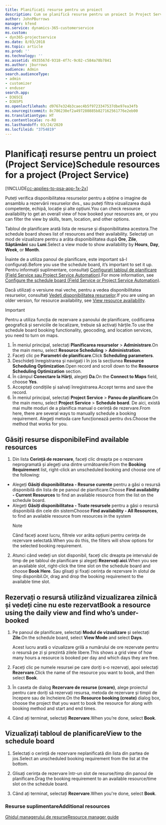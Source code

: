 ```yaml
---
title: Planificați resurse pentru un proiect
description: Cum se planifică resurse pentru un proiect în Project Service
author: JohnPBurrows
manager: kfend
ms.service: dynamics-365-customerservice
ms.custom:
- dyn365-projectservice
ms.date: 8/03/2018
ms.topic: article
ms.prod: ''
ms.technology: ''
ms.assetid: 4935567d-9318-4f7c-9c02-c584a78b7841
ms.author: jburrows
audience: Admin
search.audienceType:
- admin
- customizer
- enduser
search.app:
- D365CE
- D365PS
ms.openlocfilehash: d9767e324b3caec4b5f9723347537dbe97ea34fb
ms.sourcegitcommit: 8c786230ef2a497280885b827162561776e2eb00
ms.translationtype: HT
ms.contentlocale: ro-RO
ms.lasthandoff: 03/24/2020
ms.locfileid: "3754819"
---
```

# <a name="schedule-resources-for-a-project-project-service"></a><span data-ttu-id="790ff-103">Planificați resurse pentru un proiect (Project Service)</span><span class="sxs-lookup"><span data-stu-id="790ff-103">Schedule resources for a project (Project Service)</span></span>

[!INCLUDE[cc-applies-to-psa-app-1x-2x](../includes/cc-applies-to-psa-app-1x-2x.md)]

<span data-ttu-id="790ff-104">Puteți verifica disponibilitatea resurselor pentru a obține o imagine de ansamblu a rezervării resurselor dvs., sau puteți filtra vizualizarea după competențe, echipă, locație și alte opțiuni.</span><span class="sxs-lookup"><span data-stu-id="790ff-104">You can check resource availability to get an overall view of how booked your resources are, or you can filter the view by skills, team, location, and other options.</span></span>  
  
<span data-ttu-id="790ff-105">Tabloul de planificare arată lista de resurse și disponibilitatea acestora.</span><span class="sxs-lookup"><span data-stu-id="790ff-105">The schedule board shows list of resources and their availability.</span></span> <span data-ttu-id="790ff-106">Selectați un mod de vizualizare pentru a arăta disponibilitatea după **Ore**, **Zile**, **Săptămâni** sau **Luni**.</span><span class="sxs-lookup"><span data-stu-id="790ff-106">Select a view mode to show availability by **Hours**, **Day**, **Week**, or **Month**.</span></span>  
  
<span data-ttu-id="790ff-107">Înainte de a utiliza panoul de planificare, este important să-l configurați.</span><span class="sxs-lookup"><span data-stu-id="790ff-107">Before you use the schedule board, it’s important to set it up.</span></span> <span data-ttu-id="790ff-108">Pentru informații suplimentare, consultați [Configurați tabloul de planificare (Field Service sau Project Service Automation)](../field-service/configure-schedule-board.md).</span><span class="sxs-lookup"><span data-stu-id="790ff-108">For more information, see [Configure the schedule board (Field Service or Project Service Automation)](../field-service/configure-schedule-board.md).</span></span>
  
<span data-ttu-id="790ff-109">Dacă utilizați o versiune mai veche, pentru a vedea disponibilitatea resurselor, consultați [Vedeți disponibilitatea resurselor](../project-service/view-resource-availability.md).</span><span class="sxs-lookup"><span data-stu-id="790ff-109">If you are using an older version, for resource availability, see [View resource availability](../project-service/view-resource-availability.md).</span></span>  

> [!IMPORTANT]
>  <span data-ttu-id="790ff-110">Pentru a utiliza funcția de rezervare a panoului de planificare, codificarea geografică și serviciile de localizare, trebuie să activați hărțile.</span><span class="sxs-lookup"><span data-stu-id="790ff-110">To use the schedule board booking functionality, geocoding, and location services, you need to turn on maps.</span></span>  
> 
> 1. <span data-ttu-id="790ff-111">În meniul principal, selectați **Planificarea resurselor** > **Administrare**.</span><span class="sxs-lookup"><span data-stu-id="790ff-111">On the main menu, select **Resource Scheduling** > **Administration**.</span></span>  
> 2. <span data-ttu-id="790ff-112">Faceți clic pe **Parametri de planificare**.</span><span class="sxs-lookup"><span data-stu-id="790ff-112">Click **Scheduling parameters**.</span></span>  
> 3. <span data-ttu-id="790ff-113">Deschideți înregistrarea și navigați i în jos la secțiunea **Resource Scheduling Optimization**.</span><span class="sxs-lookup"><span data-stu-id="790ff-113">Open record and scroll down to the **Resource Scheduling Optimization** section.</span></span>  
> 4. <span data-ttu-id="790ff-114">În câmpul **Conectare la Hărți**, alegeți **Da**.</span><span class="sxs-lookup"><span data-stu-id="790ff-114">On the **Connect to Maps** field, choose **Yes**.</span></span>  
> 5. <span data-ttu-id="790ff-115">Acceptați condițiile și salvați înregistrarea.</span><span class="sxs-lookup"><span data-stu-id="790ff-115">Accept terms and save the record.</span></span>  
> 6. <span data-ttu-id="790ff-116">În meniul principal, selectați **Project Service** > **Panou de planificare**.</span><span class="sxs-lookup"><span data-stu-id="790ff-116">On the main menu, select **Project Service** > **Schedule board**.</span></span> <span data-ttu-id="790ff-117">De aici, există mai multe moduri de a planifica manual o cerință de rezervare.</span><span class="sxs-lookup"><span data-stu-id="790ff-117">From here, there are several ways to manually schedule a booking requirement.</span></span> <span data-ttu-id="790ff-118">Alegeți metoda care funcționează pentru dvs.</span><span class="sxs-lookup"><span data-stu-id="790ff-118">Choose the method that works for you.</span></span>
  
## <a name="find-available-resources"></a><span data-ttu-id="790ff-119">Găsiți resurse disponibile</span><span class="sxs-lookup"><span data-stu-id="790ff-119">Find available resources</span></span>

1.  <span data-ttu-id="790ff-120">Din lista **Cerință de rezervare**, faceți clic dreapta pe o rezervare neprogramată și alegeți una dintre următoarele:</span><span class="sxs-lookup"><span data-stu-id="790ff-120">From the **Booking Requirement** list, right-click an unscheduled booking and choose one of the following:</span></span>  
  
- <span data-ttu-id="790ff-121">Alegeți **Găsiți disponibilitatea - Resurse curente** pentru a găsi o resursă disponibilă din lista de pe panoul de planificare.</span><span class="sxs-lookup"><span data-stu-id="790ff-121">Choose **Find availability - Current Resources** to find an available resource from the list on the schedule board.</span></span>  
- <span data-ttu-id="790ff-122">Alegeți **Găsiți disponibilitatea - Toate resursele** pentru a găsi o resursă disponibilă din cele din sistem</span><span class="sxs-lookup"><span data-stu-id="790ff-122">Choose **Find availability - All Resources**, to find an available resource from resources in the system</span></span>  
   > [!NOTE]
   >  <span data-ttu-id="790ff-123">Când faceți acest lucru, filtrele vor arăta opțiuni pentru cerința de rezervare selectată.</span><span class="sxs-lookup"><span data-stu-id="790ff-123">When you do this, the filters will show options for the selected booking requirement.</span></span>  
  
2. <span data-ttu-id="790ff-124">Atunci când vedeți un slot disponibil, faceți clic dreapta pe intervalul de timp de pe tabloul de planificare și alegeți **Rezervați aici**.</span><span class="sxs-lookup"><span data-stu-id="790ff-124">When you see an available slot, right-click the time slot on the schedule board and choose **Book Here**.</span></span> <span data-ttu-id="790ff-125">Sau glisați și fixați cerința de rezervare în slotul de timp disponibil.</span><span class="sxs-lookup"><span data-stu-id="790ff-125">Or, drag and drop the booking requirement to the available time slot.</span></span>  
  

## <a name="book-a-resource-using-the-daily-view-and-find-whos-under-booked"></a><span data-ttu-id="790ff-126">Rezervați o resursă utilizând vizualizarea zilnică și vedeți cine nu este rezervat</span><span class="sxs-lookup"><span data-stu-id="790ff-126">Book a resource using the daily view and find who’s under-booked</span></span>
  
1.  <span data-ttu-id="790ff-127">Pe panoul de planificare, selectați **Modul de vizualizare** și selectați **Zile**.</span><span class="sxs-lookup"><span data-stu-id="790ff-127">On the schedule board, select **View Mode** and select **Days**.</span></span>  
  
    <span data-ttu-id="790ff-128">Acest lucru arată o vizualizare grilă a numărului de ore rezervate pentru o resursă pe zi și prezintă zilele libere.</span><span class="sxs-lookup"><span data-stu-id="790ff-128">This shows a grid view of how many hours a resource is booked per day and which days they are free.</span></span>  
  
2.  <span data-ttu-id="790ff-129">Faceți clic pe numele resursei pe care doriți s-o rezervați, apoi selectați **Rezervare**.</span><span class="sxs-lookup"><span data-stu-id="790ff-129">Click the name of the resource you want to book, and then select **Book**.</span></span>  
  
3.  <span data-ttu-id="790ff-130">În caseta de dialog **Rezervare de resurse (creare)**, alege proiectul pentru care doriți să rezervați resursa, metoda de rezervare și timpii de începere sau de încheiere.</span><span class="sxs-lookup"><span data-stu-id="790ff-130">On the **Resource booking (create)** dialog box, choose the project that you want to book the resource for along with booking method and start and end times.</span></span>  
  
4.  <span data-ttu-id="790ff-131">Când ați terminat, selectați **Rezervare**.</span><span class="sxs-lookup"><span data-stu-id="790ff-131">When you’re done, select **Book**.</span></span>  
  
## <a name="view-to-the-schedule-board"></a><span data-ttu-id="790ff-132">Vizualizați tabloul de planificare</span><span class="sxs-lookup"><span data-stu-id="790ff-132">View to the schedule board</span></span>
  
1.  <span data-ttu-id="790ff-133">Selectați o cerință de rezervare neplanificată din lista din partea de jos.</span><span class="sxs-lookup"><span data-stu-id="790ff-133">Select an unscheduled booking requirement from the list at the bottom.</span></span>  
  
2.  <span data-ttu-id="790ff-134">Glisați cerința de rezervare într-un slot de resurse/timp din panoul de planificare.</span><span class="sxs-lookup"><span data-stu-id="790ff-134">Drag the booking requirement to an available resource/time slot on the schedule board.</span></span>  
  
3.  <span data-ttu-id="790ff-135">Când ați terminat, selectați **Rezervare**.</span><span class="sxs-lookup"><span data-stu-id="790ff-135">When you're done, select **Book**.</span></span>  
  
### <a name="additional-resources"></a><span data-ttu-id="790ff-136">Resurse suplimentare</span><span class="sxs-lookup"><span data-stu-id="790ff-136">Additional resources</span></span>  
 [<span data-ttu-id="790ff-137">Ghidul managerului de resurse</span><span class="sxs-lookup"><span data-stu-id="790ff-137">Resource manager guide</span></span>](../project-service/resource-manager-guide.md)
